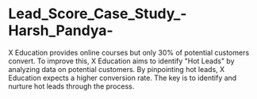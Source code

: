 # Lead_Score_Case_Study_-Harsh_Pandya-
X Education provides online courses but only 30% of potential customers convert. To improve this, X Education aims to identify "Hot Leads" by analyzing data on potential customers. By pinpointing hot leads, X Education expects a higher conversion rate. The key is to identify and nurture hot leads through the process.
